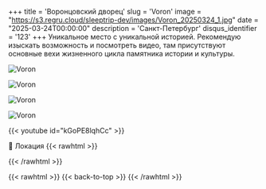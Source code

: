 +++
title = 'Воронцовский дворец'
slug = 'Voron'
image = "https://s3.regru.cloud/sleeptrip-dev/images/Voron_20250324_1.jpg"
date = "2025-03-24T00:00:00"
description = 'Санкт-Петербург'
disqus_identifier = '123'
+++
Уникальное место с уникальной историей. Рекомендую изыскать возможность и посмотреть видео, там присутствуют основные вехи жизненного цикла памятника истории и культуры.

![Voron](https://s3.regru.cloud/sleeptrip-dev/images/Voron_20250324_2.jpg)

![Voron](https://s3.regru.cloud/sleeptrip-dev/images/Voron_20250324_3.jpg)

![Voron](https://s3.regru.cloud/sleeptrip-dev/images/Voron_20250324_4.jpg)

![Voron](https://s3.regru.cloud/sleeptrip-dev/images/Voron_20250324_5.jpg)

{{< youtube id="kGoPE8lqhCc" >}}

📍 Локация
{{< rawhtml >}}
<div class="yandex-map-container">
<script type="text/javascript" charset="utf-8" async src="https://api-maps.yandex.ru/services/constructor/1.0/js/?um=constructor%3A52dab116eec4ad9d14534c92eae772a4c1ce3c766b4a092f99a5a425212668ba&amp;width=800&amp;height=400&amp;lang=ru_RU&amp;scroll=true"></script>
</div>
{{< /rawhtml >}}

{{< rawhtml >}}
{{< back-to-top >}}
{{< /rawhtml >}}